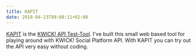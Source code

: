 ```yaml
---
title: KAPIT
date: 2018-04-23T09:08:11+02:00
---
```


[KAPIT][9] is the [KWICK! API Test-Tool][10]. I've built this small web based tool for playing around with KWICK! Social Platform API. With KAPIT you can try out the API very easy without coding.

[9]:  http://kapit.weltraumschaf.de/
[10]: http://developer.kwick.com/

